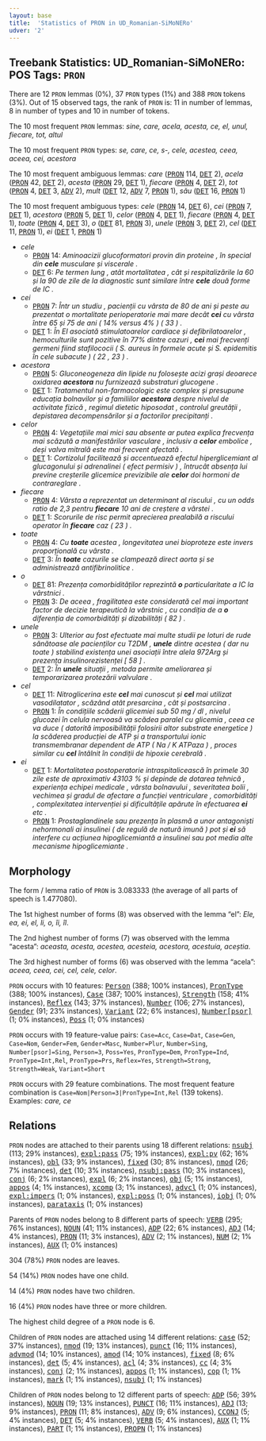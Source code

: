 ```yaml
---
layout: base
title:  'Statistics of PRON in UD_Romanian-SiMoNERo'
udver: '2'
---
```


## Treebank Statistics: UD_Romanian-SiMoNERo: POS Tags: `PRON`

There are 12 `PRON` lemmas (0%), 37 `PRON` types (1%) and 388 `PRON` tokens (3%).
Out of 15 observed tags, the rank of `PRON` is: 11 in number of lemmas, 8 in number of types and 10 in number of tokens.

The 10 most frequent `PRON` lemmas: <em>sine, care, acela, acesta, ce, el, unul, fiecare, tot, altul</em>

The 10 most frequent `PRON` types:  <em>se, care, ce, s-, cele, acestea, ceea, aceea, cei, acestora</em>

The 10 most frequent ambiguous lemmas: <em>care</em> (<tt><a href="ro_simonero-pos-PRON.html">PRON</a></tt> 114, <tt><a href="ro_simonero-pos-DET.html">DET</a></tt> 2), <em>acela</em> (<tt><a href="ro_simonero-pos-PRON.html">PRON</a></tt> 42, <tt><a href="ro_simonero-pos-DET.html">DET</a></tt> 2), <em>acesta</em> (<tt><a href="ro_simonero-pos-PRON.html">PRON</a></tt> 29, <tt><a href="ro_simonero-pos-DET.html">DET</a></tt> 1), <em>fiecare</em> (<tt><a href="ro_simonero-pos-PRON.html">PRON</a></tt> 4, <tt><a href="ro_simonero-pos-DET.html">DET</a></tt> 2), <em>tot</em> (<tt><a href="ro_simonero-pos-PRON.html">PRON</a></tt> 4, <tt><a href="ro_simonero-pos-DET.html">DET</a></tt> 3, <tt><a href="ro_simonero-pos-ADV.html">ADV</a></tt> 2), <em>mult</em> (<tt><a href="ro_simonero-pos-DET.html">DET</a></tt> 12, <tt><a href="ro_simonero-pos-ADV.html">ADV</a></tt> 7, <tt><a href="ro_simonero-pos-PRON.html">PRON</a></tt> 1), <em>său</em> (<tt><a href="ro_simonero-pos-DET.html">DET</a></tt> 16, <tt><a href="ro_simonero-pos-PRON.html">PRON</a></tt> 1)

The 10 most frequent ambiguous types:  <em>cele</em> (<tt><a href="ro_simonero-pos-PRON.html">PRON</a></tt> 14, <tt><a href="ro_simonero-pos-DET.html">DET</a></tt> 6), <em>cei</em> (<tt><a href="ro_simonero-pos-PRON.html">PRON</a></tt> 7, <tt><a href="ro_simonero-pos-DET.html">DET</a></tt> 1), <em>acestora</em> (<tt><a href="ro_simonero-pos-PRON.html">PRON</a></tt> 5, <tt><a href="ro_simonero-pos-DET.html">DET</a></tt> 1), <em>celor</em> (<tt><a href="ro_simonero-pos-PRON.html">PRON</a></tt> 4, <tt><a href="ro_simonero-pos-DET.html">DET</a></tt> 1), <em>fiecare</em> (<tt><a href="ro_simonero-pos-PRON.html">PRON</a></tt> 4, <tt><a href="ro_simonero-pos-DET.html">DET</a></tt> 1), <em>toate</em> (<tt><a href="ro_simonero-pos-PRON.html">PRON</a></tt> 4, <tt><a href="ro_simonero-pos-DET.html">DET</a></tt> 3), <em>o</em> (<tt><a href="ro_simonero-pos-DET.html">DET</a></tt> 81, <tt><a href="ro_simonero-pos-PRON.html">PRON</a></tt> 3), <em>unele</em> (<tt><a href="ro_simonero-pos-PRON.html">PRON</a></tt> 3, <tt><a href="ro_simonero-pos-DET.html">DET</a></tt> 2), <em>cel</em> (<tt><a href="ro_simonero-pos-DET.html">DET</a></tt> 11, <tt><a href="ro_simonero-pos-PRON.html">PRON</a></tt> 1), <em>ei</em> (<tt><a href="ro_simonero-pos-DET.html">DET</a></tt> 1, <tt><a href="ro_simonero-pos-PRON.html">PRON</a></tt> 1)


* <em>cele</em>
  * <tt><a href="ro_simonero-pos-PRON.html">PRON</a></tt> 14: <em>Aminoacizii glucoformatori provin din proteine , în special din <b>cele</b> musculare și viscerale .</em>
  * <tt><a href="ro_simonero-pos-DET.html">DET</a></tt> 6: <em>Pe termen lung , atât mortalitatea , cât și respitalizările la 60 și la 90 de zile de la diagnostic sunt similare între <b>cele</b> două forme de IC .</em>
* <em>cei</em>
  * <tt><a href="ro_simonero-pos-PRON.html">PRON</a></tt> 7: <em>Într un studiu , pacienții cu vârsta de 80 de ani și peste au prezentat o mortalitate perioperatorie mai mare decât <b>cei</b> cu vârsta între 65 și 75 de ani ( 14% versus 4% ) ( 33 ) .</em>
  * <tt><a href="ro_simonero-pos-DET.html">DET</a></tt> 1: <em>În EI asociată stimulatoarelor cardiace și defibrilatoarelor , hemoculturile sunt pozitive în 77% dintre cazuri , <b>cei</b> mai frecvenți germeni fiind stafilococii ( S. aureus în formele acute și S. epidemitis în cele subacute ) ( 22 , 23 ) .</em>
* <em>acestora</em>
  * <tt><a href="ro_simonero-pos-PRON.html">PRON</a></tt> 5: <em>Gluconeogeneza din lipide nu folosește acizi grași deoarece oxidarea <b>acestora</b> nu furnizează substraturi glucogene .</em>
  * <tt><a href="ro_simonero-pos-DET.html">DET</a></tt> 1: <em>Tratamentul non-farmacologic este complex și presupune educația bolnavilor și a familiilor <b>acestora</b> despre nivelul de activitate fizică , regimul dietetic hiposodat , controlul greutății , depistarea decompensărilor și a factorilor precipitanți .</em>
* <em>celor</em>
  * <tt><a href="ro_simonero-pos-PRON.html">PRON</a></tt> 4: <em>Vegetațiile mai mici sau absente ar putea explica frecvența mai scăzută a manifestărilor vasculare , inclusiv a <b>celor</b> embolice , deși valva mitrală este mai frecvent afectată .</em>
  * <tt><a href="ro_simonero-pos-DET.html">DET</a></tt> 1: <em>Cortizolul facilitează și accentuează efectul hiperglicemiant al glucagonului și adrenalinei ( efect permisiv ) , întrucât absența lui previne creșterile glicemice previzibile ale <b>celor</b> doi hormoni de contrareglare .</em>
* <em>fiecare</em>
  * <tt><a href="ro_simonero-pos-PRON.html">PRON</a></tt> 4: <em>Vârsta a reprezentat un determinant al riscului , cu un odds ratio de 2,3 pentru <b>fiecare</b> 10 ani de creștere a vârstei .</em>
  * <tt><a href="ro_simonero-pos-DET.html">DET</a></tt> 1: <em>Scorurile de risc permit aprecierea prealabilă a riscului operator în <b>fiecare</b> caz ( 23 ) .</em>
* <em>toate</em>
  * <tt><a href="ro_simonero-pos-PRON.html">PRON</a></tt> 4: <em>Cu <b>toate</b> acestea , longevitatea unei bioproteze este invers proporțională cu vârsta .</em>
  * <tt><a href="ro_simonero-pos-DET.html">DET</a></tt> 3: <em>În <b>toate</b> cazurile se clampează direct aorta și se administrează antifibrinolitice .</em>
* <em>o</em>
  * <tt><a href="ro_simonero-pos-DET.html">DET</a></tt> 81: <em>Prezența comorbidităților reprezintă <b>o</b> particularitate a IC la vârstnici .</em>
  * <tt><a href="ro_simonero-pos-PRON.html">PRON</a></tt> 3: <em>De aceea , fragilitatea este considerată cel mai important factor de decizie terapeutică la vârstnic , cu condiția de a <b>o</b> diferenția de comorbidități și dizabilități ( 82 ) .</em>
* <em>unele</em>
  * <tt><a href="ro_simonero-pos-PRON.html">PRON</a></tt> 3: <em>Ulterior au fost efectuate mai multe studii pe loturi de rude sănătoase ale pacienților cu T2DM , <b>unele</b> dintre acestea ( dar nu toate ) stabilind existența unei asociații între alela 972Arg și prezența insulinorezistenței [ 58 ] .</em>
  * <tt><a href="ro_simonero-pos-DET.html">DET</a></tt> 2: <em>În <b>unele</b> situații , metoda permite ameliorarea și temporarizarea protezării valvulare .</em>
* <em>cel</em>
  * <tt><a href="ro_simonero-pos-DET.html">DET</a></tt> 11: <em>Nitroglicerina este <b>cel</b> mai cunoscut și <b>cel</b> mai utilizat vasodilatator , scăzând atât presarcina , cât și postsarcina .</em>
  * <tt><a href="ro_simonero-pos-PRON.html">PRON</a></tt> 1: <em>În condițiile scăderii glicemiei sub 50 mg / dl , nivelul glucozei în celula nervoasă va scădea paralel cu glicemia , ceea ce va duce ( datorită imposibilității folosirii altor substrate energetice ) la scăderea producției de ATP și a transportului ionic transmembranar dependent de ATP ( Na / K ATPaza ) , proces similar cu <b>cel</b> întâlnit în condiții de hipoxie cerebrală .</em>
* <em>ei</em>
  * <tt><a href="ro_simonero-pos-DET.html">DET</a></tt> 1: <em>Mortalitatea postoperatorie intraspitalicească în primele 30 zile este de aproximativ 43103 % și depinde de dotarea tehnică , experiența echipei medicale , vârsta bolnavului , severitatea bolii , vechimea și gradul de afectare a funcției ventriculare , comorbidități , complexitatea intervenției și dificultățile apărute în efectuarea <b>ei</b> etc .</em>
  * <tt><a href="ro_simonero-pos-PRON.html">PRON</a></tt> 1: <em>Prostaglandinele sau prezența în plasmă a unor antagoniști nehormonali ai insulinei ( de regulă de natură imună ) pot și <b>ei</b> să interfere cu acțiunea hipoglicemiantă a insulinei sau pot media alte mecanisme hipoglicemiante .</em>

## Morphology

The form / lemma ratio of `PRON` is 3.083333 (the average of all parts of speech is 1.477080).

The 1st highest number of forms (8) was observed with the lemma “el”: <em>Ele, ea, ei, el, li, o, îi, îl</em>.

The 2nd highest number of forms (7) was observed with the lemma “acesta”: <em>aceasta, acesta, acestea, acesteia, acestora, acestuia, aceștia</em>.

The 3rd highest number of forms (6) was observed with the lemma “acela”: <em>aceea, ceea, cei, cel, cele, celor</em>.

`PRON` occurs with 10 features: <tt><a href="ro_simonero-feat-Person.html">Person</a></tt> (388; 100% instances), <tt><a href="ro_simonero-feat-PronType.html">PronType</a></tt> (388; 100% instances), <tt><a href="ro_simonero-feat-Case.html">Case</a></tt> (387; 100% instances), <tt><a href="ro_simonero-feat-Strength.html">Strength</a></tt> (158; 41% instances), <tt><a href="ro_simonero-feat-Reflex.html">Reflex</a></tt> (143; 37% instances), <tt><a href="ro_simonero-feat-Number.html">Number</a></tt> (106; 27% instances), <tt><a href="ro_simonero-feat-Gender.html">Gender</a></tt> (91; 23% instances), <tt><a href="ro_simonero-feat-Variant.html">Variant</a></tt> (22; 6% instances), <tt><a href="ro_simonero-feat-Number-psor.html">Number[psor]</a></tt> (1; 0% instances), <tt><a href="ro_simonero-feat-Poss.html">Poss</a></tt> (1; 0% instances)

`PRON` occurs with 19 feature-value pairs: `Case=Acc`, `Case=Dat`, `Case=Gen`, `Case=Nom`, `Gender=Fem`, `Gender=Masc`, `Number=Plur`, `Number=Sing`, `Number[psor]=Sing`, `Person=3`, `Poss=Yes`, `PronType=Dem`, `PronType=Ind`, `PronType=Int,Rel`, `PronType=Prs`, `Reflex=Yes`, `Strength=Strong`, `Strength=Weak`, `Variant=Short`

`PRON` occurs with 29 feature combinations.
The most frequent feature combination is `Case=Nom|Person=3|PronType=Int,Rel` (139 tokens).
Examples: <em>care, ce</em>


## Relations

`PRON` nodes are attached to their parents using 18 different relations: <tt><a href="ro_simonero-dep-nsubj.html">nsubj</a></tt> (113; 29% instances), <tt><a href="ro_simonero-dep-expl-pass.html">expl:pass</a></tt> (75; 19% instances), <tt><a href="ro_simonero-dep-expl-pv.html">expl:pv</a></tt> (62; 16% instances), <tt><a href="ro_simonero-dep-obl.html">obl</a></tt> (33; 9% instances), <tt><a href="ro_simonero-dep-fixed.html">fixed</a></tt> (30; 8% instances), <tt><a href="ro_simonero-dep-nmod.html">nmod</a></tt> (26; 7% instances), <tt><a href="ro_simonero-dep-det.html">det</a></tt> (10; 3% instances), <tt><a href="ro_simonero-dep-nsubj-pass.html">nsubj:pass</a></tt> (10; 3% instances), <tt><a href="ro_simonero-dep-conj.html">conj</a></tt> (6; 2% instances), <tt><a href="ro_simonero-dep-expl.html">expl</a></tt> (6; 2% instances), <tt><a href="ro_simonero-dep-obj.html">obj</a></tt> (5; 1% instances), <tt><a href="ro_simonero-dep-appos.html">appos</a></tt> (4; 1% instances), <tt><a href="ro_simonero-dep-xcomp.html">xcomp</a></tt> (3; 1% instances), <tt><a href="ro_simonero-dep-advcl.html">advcl</a></tt> (1; 0% instances), <tt><a href="ro_simonero-dep-expl-impers.html">expl:impers</a></tt> (1; 0% instances), <tt><a href="ro_simonero-dep-expl-poss.html">expl:poss</a></tt> (1; 0% instances), <tt><a href="ro_simonero-dep-iobj.html">iobj</a></tt> (1; 0% instances), <tt><a href="ro_simonero-dep-parataxis.html">parataxis</a></tt> (1; 0% instances)

Parents of `PRON` nodes belong to 8 different parts of speech: <tt><a href="ro_simonero-pos-VERB.html">VERB</a></tt> (295; 76% instances), <tt><a href="ro_simonero-pos-NOUN.html">NOUN</a></tt> (41; 11% instances), <tt><a href="ro_simonero-pos-ADP.html">ADP</a></tt> (22; 6% instances), <tt><a href="ro_simonero-pos-ADJ.html">ADJ</a></tt> (14; 4% instances), <tt><a href="ro_simonero-pos-PRON.html">PRON</a></tt> (11; 3% instances), <tt><a href="ro_simonero-pos-ADV.html">ADV</a></tt> (2; 1% instances), <tt><a href="ro_simonero-pos-NUM.html">NUM</a></tt> (2; 1% instances), <tt><a href="ro_simonero-pos-AUX.html">AUX</a></tt> (1; 0% instances)

304 (78%) `PRON` nodes are leaves.

54 (14%) `PRON` nodes have one child.

14 (4%) `PRON` nodes have two children.

16 (4%) `PRON` nodes have three or more children.

The highest child degree of a `PRON` node is 6.

Children of `PRON` nodes are attached using 14 different relations: <tt><a href="ro_simonero-dep-case.html">case</a></tt> (52; 37% instances), <tt><a href="ro_simonero-dep-nmod.html">nmod</a></tt> (19; 13% instances), <tt><a href="ro_simonero-dep-punct.html">punct</a></tt> (16; 11% instances), <tt><a href="ro_simonero-dep-advmod.html">advmod</a></tt> (14; 10% instances), <tt><a href="ro_simonero-dep-amod.html">amod</a></tt> (14; 10% instances), <tt><a href="ro_simonero-dep-fixed.html">fixed</a></tt> (8; 6% instances), <tt><a href="ro_simonero-dep-det.html">det</a></tt> (5; 4% instances), <tt><a href="ro_simonero-dep-acl.html">acl</a></tt> (4; 3% instances), <tt><a href="ro_simonero-dep-cc.html">cc</a></tt> (4; 3% instances), <tt><a href="ro_simonero-dep-conj.html">conj</a></tt> (2; 1% instances), <tt><a href="ro_simonero-dep-appos.html">appos</a></tt> (1; 1% instances), <tt><a href="ro_simonero-dep-cop.html">cop</a></tt> (1; 1% instances), <tt><a href="ro_simonero-dep-mark.html">mark</a></tt> (1; 1% instances), <tt><a href="ro_simonero-dep-nsubj.html">nsubj</a></tt> (1; 1% instances)

Children of `PRON` nodes belong to 12 different parts of speech: <tt><a href="ro_simonero-pos-ADP.html">ADP</a></tt> (56; 39% instances), <tt><a href="ro_simonero-pos-NOUN.html">NOUN</a></tt> (19; 13% instances), <tt><a href="ro_simonero-pos-PUNCT.html">PUNCT</a></tt> (16; 11% instances), <tt><a href="ro_simonero-pos-ADJ.html">ADJ</a></tt> (13; 9% instances), <tt><a href="ro_simonero-pos-PRON.html">PRON</a></tt> (11; 8% instances), <tt><a href="ro_simonero-pos-ADV.html">ADV</a></tt> (9; 6% instances), <tt><a href="ro_simonero-pos-CCONJ.html">CCONJ</a></tt> (5; 4% instances), <tt><a href="ro_simonero-pos-DET.html">DET</a></tt> (5; 4% instances), <tt><a href="ro_simonero-pos-VERB.html">VERB</a></tt> (5; 4% instances), <tt><a href="ro_simonero-pos-AUX.html">AUX</a></tt> (1; 1% instances), <tt><a href="ro_simonero-pos-PART.html">PART</a></tt> (1; 1% instances), <tt><a href="ro_simonero-pos-PROPN.html">PROPN</a></tt> (1; 1% instances)

